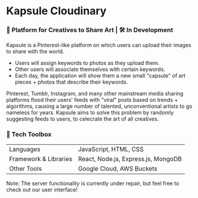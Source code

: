 # Kapsule Cloudinary

<h3> 🎨 Platform for Creatives to Share Art | 🛠️ In Development </h3>

Kapsule is a Pinterest-like platform on which users can upload their images to share with the world.
* Users will assign keywords to photos as they upload them.
* Other users will associate themselves with certain keywords.
* Each day, the application will show them a new small "capsule" of art pieces + photos that describe their keywords.

Pinterest, Tumblr, Instagram, and many other mainstream media sharing platforms flood their users' feeds with "viral" posts based on trends + algorithms, causing a large number of talented, unconventional artists to go nameless for years. Kapsule aims to solve this problem by randomly suggesting feeds to users, to celecrate the art of all creatives.
<br/>

<h3> 🧰 Tech Toolbox </h3>
<table>
    <tr>
        <td> Languages </td>
        <td> JavaScript, HTML, CSS </td>
    </tr>
    <tr>
        <td> Framework & Libraries </td>
        <td> React, Node.js, Express.js, MongoDB </td>
    </tr>
        <tr>
        <td> Other Tools </td>
        <td> Google Cloud, AWS Buckets </td>
    </tr>
</table>

Note: The server functionality is currently under repair, but feel free to check out our user interface!
